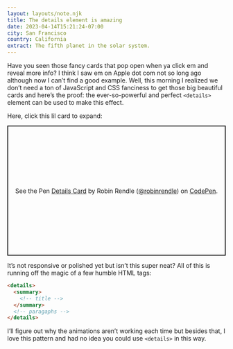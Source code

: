 ```yaml
---
layout: layouts/note.njk
title: The details element is amazing
date: 2023-04-14T15:21:24-07:00
city: San Francisco
country: California
extract: The fifth planet in the solar system.
---
```


Have you seen those fancy cards that pop open when ya click em and reveal more info? I think I saw em on Apple dot com not so long ago although now I can’t find a good example. Well, this morning I realized we don’t need a ton of JavaScript and CSS fanciness to get those big beautiful cards and here’s the proof: the ever-so-powerful and perfect `<details>` element can be used to make this effect.

Here, click this lil card to expand:

<p class="codepen" data-height="600" data-default-tab="result" data-slug-hash="RwerqaV" data-user="robinrendle" style="height: 300px; box-sizing: border-box; display: flex; align-items: center; justify-content: center; border: 2px solid; margin: 1em 0; padding: 1em;">
  <span>See the Pen <a href="https://codepen.io/robinrendle/pen/RwerqaV">
  Details Card</a> by Robin Rendle (<a href="https://codepen.io/robinrendle">@robinrendle</a>)
  on <a href="https://codepen.io">CodePen</a>.</span>
</p>
<script async src="https://cpwebassets.codepen.io/assets/embed/ei.js"></script>

It’s not responsive or polished yet but isn’t this super neat? All of this is running off the magic of a few humble HTML tags:

```html
<details>
  <summary>
    <!-- title -->
  </summary>
  <!-- paragaphs -->
</details>
```

I’ll figure out why the animations aren’t working each time but besides that, I love this pattern and had no idea you could use `<details>` in this way.
